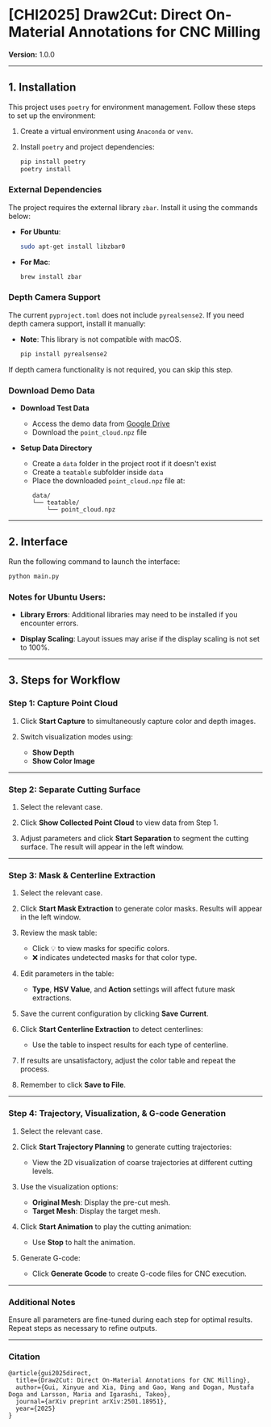 
# [CHI2025] Draw2Cut: Direct On-Material Annotations for CNC Milling

**Version:** 1.0.0

---

## 1. Installation

This project uses `poetry` for environment management. Follow these steps to set up the environment:

1. Create a virtual environment using `Anaconda` or `venv`.

2. Install `poetry` and project dependencies:

   ```bash
   pip install poetry
   poetry install
   ```

### External Dependencies

The project requires the external library `zbar`. Install it using the commands below:

- **For Ubuntu**:
  ```bash
  sudo apt-get install libzbar0
  ```

- **For Mac**:
  ```bash
  brew install zbar
  ```

### Depth Camera Support

The current `pyproject.toml` does not include `pyrealsense2`. If you need depth camera support, install it manually:

- **Note**: This library is not compatible with macOS.
  
  ```bash
  pip install pyrealsense2
  ```

If depth camera functionality is not required, you can skip this step.

### Download Demo Data

- **Download Test Data**
   - Access the demo data from [Google Drive](https://drive.google.com/drive/folders/1EA1aSkaY4Srou1xx2owAVgIeyRJQJpu4?usp=sharing)
   - Download the `point_cloud.npz` file

-  **Setup Data Directory**
   - Create a `data` folder in the project root if it doesn't exist
   - Create a `teatable` subfolder inside `data`
   - Place the downloaded `point_cloud.npz` file at:
     ```
     data/
     └── teatable/
         └── point_cloud.npz
     ```

---

## 2. Interface

Run the following command to launch the interface:

```bash
python main.py
```

### Notes for Ubuntu Users:
- **Library Errors**: Additional libraries may need to be installed if you encounter errors.

- **Display Scaling**: Layout issues may arise if the display scaling is not set to 100%.

---

## 3. Steps for Workflow

### Step 1: Capture Point Cloud

1. Click **Start Capture** to simultaneously capture color and depth images.

2. Switch visualization modes using:
   - **Show Depth**
   - **Show Color Image**

---

### Step 2: Separate Cutting Surface

1. Select the relevant case.

2. Click **Show Collected Point Cloud** to view data from Step 1.

3. Adjust parameters and click **Start Separation** to segment the cutting surface. The result will appear in the left window.

---

### Step 3: Mask & Centerline Extraction

1. Select the relevant case.

2. Click **Start Mask Extraction** to generate color masks. Results will appear in the left window.

3. Review the mask table:
   - Click 💡 to view masks for specific colors.
   - ❌ indicates undetected masks for that color type.

4. Edit parameters in the table:
   - **Type**, **HSV Value**, and **Action** settings will affect future mask extractions.

5. Save the current configuration by clicking **Save Current**.

6. Click **Start Centerline Extraction** to detect centerlines:
   - Use the table to inspect results for each type of centerline.

7. If results are unsatisfactory, adjust the color table and repeat the process.

8. Remember to click **Save to File**.

---

### Step 4: Trajectory, Visualization, & G-code Generation

1. Select the relevant case.
   
2. Click **Start Trajectory Planning** to generate cutting trajectories:
   - View the 2D visualization of coarse trajectories at different cutting levels.

3. Use the visualization options:
   - **Original Mesh**: Display the pre-cut mesh.
   - **Target Mesh**: Display the target mesh.

4. Click **Start Animation** to play the cutting animation:
   - Use **Stop** to halt the animation.

5. Generate G-code:
   - Click **Generate Gcode** to create G-code files for CNC execution.

---

### Additional Notes

Ensure all parameters are fine-tuned during each step for optimal results. Repeat steps as necessary to refine outputs.

---

### Citation

```
@article{gui2025direct,
  title={Draw2Cut: Direct On-Material Annotations for CNC Milling},
  author={Gui, Xinyue and Xia, Ding and Gao, Wang and Dogan, Mustafa Doga and Larsson, Maria and Igarashi, Takeo},
  journal={arXiv preprint arXiv:2501.18951},
  year={2025}
}
```
